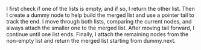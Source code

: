 I first check if one of the lists is empty, and if so, I return the other list. Then I create a dummy node to help build the merged list and use a pointer tail to track the end. I move through both lists, comparing the current nodes, and always attach the smaller one to the merged list. After moving tail forward, I continue until one list ends. Finally, I attach the remaining nodes from the non-empty list and return the merged list starting from dummy.next.
